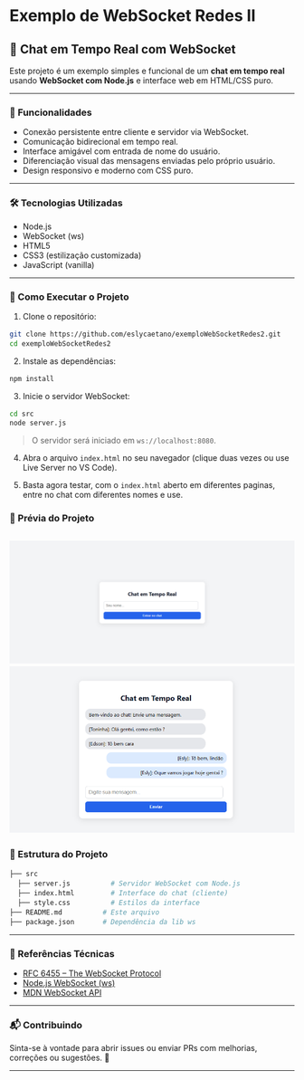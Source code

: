 # Exemplo de WebSocket Redes II
## 📡 Chat em Tempo Real com WebSocket

Este projeto é um exemplo simples e funcional de um **chat em tempo real** usando **WebSocket com Node.js** e interface web em HTML/CSS puro.

---

### 📌 Funcionalidades

- Conexão persistente entre cliente e servidor via WebSocket.  
- Comunicação bidirecional em tempo real.  
- Interface amigável com entrada de nome do usuário.  
- Diferenciação visual das mensagens enviadas pelo próprio usuário.  
- Design responsivo e moderno com CSS puro.

---

### 🛠️ Tecnologias Utilizadas

- Node.js  
- WebSocket (ws)  
- HTML5  
- CSS3 (estilização customizada)  
- JavaScript (vanilla)

---

### 🚀 Como Executar o Projeto

1. Clone o repositório:

```bash
git clone https://github.com/eslycaetano/exemploWebSocketRedes2.git
cd exemploWebSocketRedes2
```


2. Instale as dependências:

```bash
npm install
```

3. Inicie o servidor WebSocket:

```bash
cd src
node server.js
```

> O servidor será iniciado em `ws://localhost:8080`.

4. Abra o arquivo `index.html` no seu navegador (clique duas vezes ou use Live Server no VS Code).

5. Basta agora testar, com o `index.html` aberto em diferentes paginas, entre no chat com diferentes nomes e use.

### 📸 Prévia do Projeto

![Preview do Chat](images/chat-preview.png)
![Preview do Chat Funcionando](images/chat-preview2.png)
---

### 📂 Estrutura do Projeto
```bash
├── src
  ├── server.js          # Servidor WebSocket com Node.js
  ├── index.html         # Interface do chat (cliente)
  ├── style.css          # Estilos da interface
├── README.md          # Este arquivo
├── package.json       # Dependência da lib ws
```
---

### 🧠 Referências Técnicas

- [RFC 6455 – The WebSocket Protocol](https://datatracker.ietf.org/doc/html/rfc6455)  
- [Node.js WebSocket (ws)](https://github.com/websockets/ws)  
- [MDN WebSocket API](https://developer.mozilla.org/pt-BR/docs/Web/API/WebSocket)

---

### 📬 Contribuindo

Sinta-se à vontade para abrir issues ou enviar PRs com melhorias, correções ou sugestões. 🤝

---


